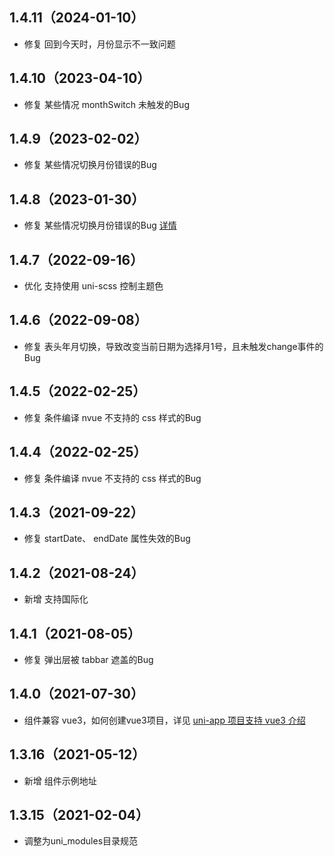 ## 1.4.11（2024-01-10）
- 修复 回到今天时，月份显示不一致问题
## 1.4.10（2023-04-10）
- 修复 某些情况 monthSwitch 未触发的Bug
## 1.4.9（2023-02-02）
- 修复 某些情况切换月份错误的Bug
## 1.4.8（2023-01-30）
- 修复 某些情况切换月份错误的Bug [详情](https://ask.dcloud.net.cn/question/161964)
## 1.4.7（2022-09-16）
- 优化 支持使用 uni-scss 控制主题色
## 1.4.6（2022-09-08）
- 修复 表头年月切换，导致改变当前日期为选择月1号，且未触发change事件的Bug
## 1.4.5（2022-02-25）
- 修复 条件编译 nvue 不支持的 css 样式的Bug
## 1.4.4（2022-02-25）
- 修复 条件编译 nvue 不支持的 css 样式的Bug
## 1.4.3（2021-09-22）
- 修复 startDate、 endDate 属性失效的Bug
## 1.4.2（2021-08-24）
- 新增 支持国际化
## 1.4.1（2021-08-05）
- 修复 弹出层被 tabbar 遮盖的Bug
## 1.4.0（2021-07-30）
- 组件兼容 vue3，如何创建vue3项目，详见 [uni-app 项目支持 vue3 介绍](https://ask.dcloud.net.cn/article/37834)
## 1.3.16（2021-05-12）
- 新增 组件示例地址
## 1.3.15（2021-02-04）
- 调整为uni_modules目录规范
